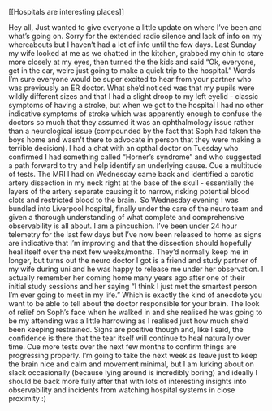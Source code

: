 [[Hospitals are interesting places]]

Hey all,
Just wanted to give everyone a little update on where I’ve been and what’s going on. Sorry for the extended radio silence and lack of info on my whereabouts but I haven’t had a lot of info until the few days.
Last Sunday my wife looked at me as we chatted in the kitchen, grabbed my chin to stare more closely at my eyes, then turned the the kids and said “Ok, everyone, get in the car, we’re just going to make a quick trip to the hospital.” Words I’m sure everyone would be super excited to hear from your partner who was previously an ER doctor.
What she’d noticed was that my pupils were wildly different sizes and that I had a slight droop to my left eyelid - classic symptoms of having a stroke, but when we got to the hospital I had no other indicative symptoms  of stroke which was apparently enough to confuse the doctors so much that they assumed it was an ophthalmology issue rather than a neurological issue (compounded by the fact that Soph had taken the boys home and wasn't there to advocate in person that they were making a terrible decision). I had a chat with an opthal doctor on Tuesday who confirmed I had something called “Horner’s syndrome” and who suggested a path forward to try and help identify an underlying cause.
Cue a multitude of tests.
The MRI I had on Wednesday came back and identified a carotid artery dissection in my neck right at the base of the skull - essentially the layers of the artery separate causing it to narrow, risking potential blood clots and restricted blood to the brain. 
So Wednesday evening I was bundled into Liverpool hospital, finally under the care of the neuro team and given a thorough understanding of what complete and comprehensive observability is all about. I am a pincushion.
I’ve been under 24 hour telemetry for the last few days but I’ve now been released to home as signs are indicative that I’m improving and that the dissection should hopefully heal itself over the next few weeks/months. They’d normally keep me in longer, but turns out the neuro doctor I got is a friend and study partner of my wife during uni and he was happy to release me under her observation. I actually remember her coming home many years ago after one of their initial study sessions and her saying “I think I just met the smartest person I’m ever going to meet in my life.” Which is exactly the kind of anecdote you want to be able to tell about the doctor responsible for your brain. The look of relief on Soph’s face when he walked in and she realised he was going to be my attending was a little harrowing as I realised just how much she’d been keeping restrained. Signs are positive though and, like I said, the confidence is there that the tear itself will continue to heal naturally over time.
Cue more tests over the next few months to confirm things are progressing properly.
I’m going to take the next week as leave just to keep the brain nice and calm and movement minimal, but I am lurking about on slack occasionally (because lying around is incredibly boring) and ideally I should be back more fully after that with lots of interesting insights into observability and incidents from watching hospital systems in close proximity :)